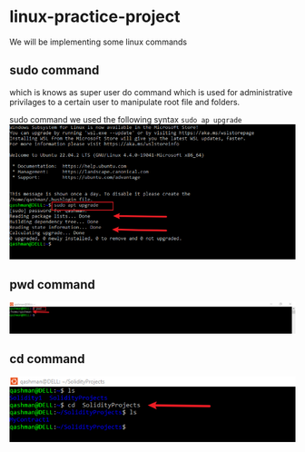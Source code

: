 # linux-practice-project
We will be implementing some linux commands

## sudo  command

which is knows as super user do command which is used for administrative privilages to a certain user to manipulate root file and folders.

sudo command we used the following syntax `sudo ap upgrade`
![sudo](./img/1.%20sudo.png)

## pwd command

![pwd](./img/2.%20pwd.png)

## cd command

![CD](./img/3.cd.png)